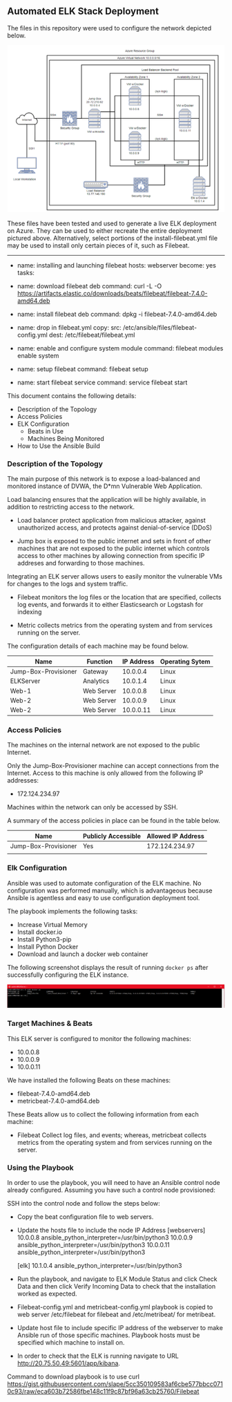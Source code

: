 ## Automated ELK Stack Deployment

The files in this repository were used to configure the network depicted below.

![plot](https://github.com/GregVelarde/GitHub-Project/blob/main/Diagram/Project1_Diagram.PNG)



These files have been tested and used to generate a live ELK deployment on Azure. They can be used to either recreate the entire deployment pictured above. Alternatively, select portions of the install-filebeat.yml file may be used to install only certain pieces of it, such as Filebeat.

  ---
  - name: installing and launching filebeat
    hosts: webserver
    become: yes
    tasks:

  - name: download filebeat deb
    command: curl -L -O
    https://artifacts.elastic.co/downloads/beats/filebeat/filebeat-7.4.0-amd64.deb

  - name: install filebeat deb
    command: dpkg -i filebeat-7.4.0-amd64.deb

  - name: drop in filebeat.yml
    copy:
      src: /etc/ansible/files/filebeat-config.yml
      dest: /etc/filebeat/filebeat.yml

  - name: enable and configure system module
    command: filebeat modules enable system

  - name: setup filebeat
    command: filebeat setup

  - name: start filebeat service
    command: service filebeat start

This document contains the following details:
- Description of the Topology
- Access Policies
- ELK Configuration
  - Beats in Use
  - Machines Being Monitored
- How to Use the Ansible Build


### Description of the Topology

The main purpose of this network is to expose a load-balanced and monitored instance of DVWA, the D*mn Vulnerable Web Application.

Load balancing ensures that the application will be highly available, in addition to restricting access to the network.

- Load balancer protect application from malicious attacker, against unauthorized access, and protects against denial-of-service (DDoS)

- Jump box is exposed to the public internet and sets in front of other machines that are not exposed to the public internet which controls access to other machines by allowing connection from specific IP addreses and forwarding to those machines.

Integrating an ELK server allows users to easily monitor the vulnerable VMs for changes to the logs and system traffic.

- Filebeat monitors the log files or the location that are specified, collects log events, and forwards it to either Elasticsearch or Logstash for indexing

- Metric collects metrics from the operating system and from services running on the server.

The configuration details of each machine may be found below.

| Name                 | Function   | IP Address | Operating Sytem |
|----------------------|------------|------------|-----------------|
| Jump-Box-Provisioner | Gateway    | 10.0.0.4   | Linux           |
| ELKServer            | Analytics  | 10.0.1.4   | Linux           |
| Web-1                | Web Server | 10.0.0.8   | Linux           |
| Web-2                | Web Server | 10.0.0.9   | Linux           |
| Web-2                | Web Server | 10.0.0.11  | Linux           |

### Access Policies

The machines on the internal network are not exposed to the public Internet. 

Only the Jump-Box-Provisioner machine can accept connections from the Internet. Access to this machine is only allowed from the following IP addresses:

- 172.124.234.97


Machines within the network can only be accessed by SSH.

A summary of the access policies in place can be found in the table below.

| Name                 | Publicly Accessible | Allowed IP Address |
|----------------------|---------------------|--------------------|
| Jump-Box-Provisioner |         Yes         | 172.124.234.97     |
|                      |                     |                    |

### Elk Configuration

Ansible was used to automate configuration of the ELK machine. No configuration was performed manually, which is advantageous because Ansible is agentless and easy to use configuration deployment tool.

The playbook implements the following tasks:

- Increase Virtual Memory
- Install docker.io
- Install Python3-pip
- Install Python Docker
- Download and launch a docker web container


The following screenshot displays the result of running `docker ps` after successfully configuring the ELK instance.

![plot](https://github.com/GregVelarde/GitHub-Project/blob/main/Diagram/docker_ps_output.PNG)




### Target Machines & Beats
This ELK server is configured to monitor the following machines:

- 10.0.0.8
- 10.0.0.9
- 10.0.0.11

We have installed the following Beats on these machines:

- filebeat-7.4.0-amd64.deb
- metricbeat-7.4.0-amd64.deb

These Beats allow us to collect the following information from each machine:

- Filebeat Collect log files, and events; whereas, metricbeat collects metrics from the operating system and from services running on the server.

### Using the Playbook
In order to use the playbook, you will need to have an Ansible control node already configured. Assuming you have such a control node provisioned: 

SSH into the control node and follow the steps below:

- Copy the beat configuration file to web servers.
- Update the hosts file to include the node IP Address
  [webservers]
  10.0.0.8 ansible_python_interpreter=/usr/bin/python3
  10.0.0.9 ansible_python_interpreter=/usr/bin/python3
  10.0.0.11 ansible_python_interpreter=/usr/bin/python3

  [elk]
  10.1.0.4 ansible_python_interpreter=/usr/bin/python3 

- Run the playbook, and navigate to ELK Module Status and click Check Data and then click Verify Incoming Data to check that the installation worked as expected.

- Filebeat-config.yml and metricbeat-config.yml playbook is copied to web server /etc/filebeat for filebeat and /etc/metribeat/ for metribeat.
- Update host file to include specific IP address of the webserver to make Ansible run of those specific machines. Playbook hosts must be specified which machine to install on.
- In order to check that the ELK is running navigate to URL http://20.75.50.49:5601/app/kibana.

Command to download playbook is to use curl https://gist.githubusercontent.com/slape/5cc350109583af6cbe577bbcc0710c93/raw/eca603b72586fbe148c11f9c87bf96a63cb25760/Filebeat
